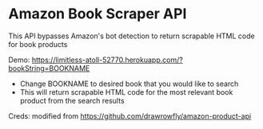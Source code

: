 # Amazon Book Scraper API

This API bypasses Amazon's bot detection to return scrapable HTML code for book products

Demo: https://limitless-atoll-52770.herokuapp.com/?bookString=BOOKNAME
- Change BOOKNAME to desired book that you would like to search
- This will return scrapable HTML code for the most relevant book product from the search results




Creds: modified from https://github.com/drawrowfly/amazon-product-api
